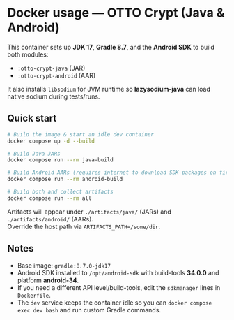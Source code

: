 # Docker usage — OTTO Crypt (Java & Android)

This container sets up **JDK 17**, **Gradle 8.7**, and the **Android SDK** to build both modules:
- `:otto-crypt-java` (JAR)
- `:otto-crypt-android` (AAR)

It also installs `libsodium` for JVM runtime so **lazysodium-java** can load native sodium during tests/runs.

## Quick start

```bash
# Build the image & start an idle dev container
docker compose up -d --build

# Build Java JARs
docker compose run --rm java-build

# Build Android AARs (requires internet to download SDK packages on first run)
docker compose run --rm android-build

# Build both and collect artifacts
docker compose run --rm all
```

Artifacts will appear under `./artifacts/java/` (JARs) and `./artifacts/android/` (AARs).  
Override the host path via `ARTIFACTS_PATH=/some/dir`.

## Notes
- Base image: `gradle:8.7.0-jdk17`
- Android SDK installed to `/opt/android-sdk` with build-tools **34.0.0** and platform **android-34**.
- If you need a different API level/build-tools, edit the `sdkmanager` lines in `Dockerfile`.
- The `dev` service keeps the container idle so you can `docker compose exec dev bash` and run custom Gradle commands.
